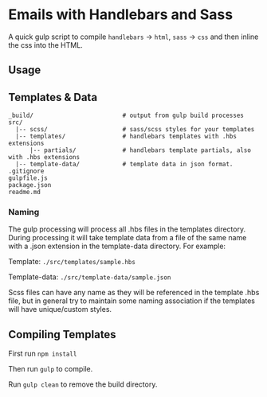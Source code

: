 # Emails with Handlebars and Sass

A quick gulp script to compile `handlebars` → `html`, `sass` → `css` and then inline the css into the HTML.


## Usage

## Templates & Data

```    
_build/                         # output from gulp build processes
src/                    
  |-- scss/                     # sass/scss styles for your templates
  |-- templates/                # handlebars templates with .hbs extensions
      |-- partials/             # handlebars template partials, also with .hbs extensions
  |-- template-data/            # template data in json format.
.gitignore
gulpfile.js                     
package.json
readme.md                       
```

### Naming

The gulp processing will process all .hbs files in the templates directory.  During processing it will take template data from a file of the same name with a .json extension in the template-data directory.  For example:

Template: `./src/templates/sample.hbs`

Template-data: `./src/template-data/sample.json`

Scss files can have any name as they will be referenced in the template .hbs file, but in general try to maintain some naming association if the templates will have unique/custom styles.

## Compiling Templates

First run `npm install`

Then run `gulp` to compile.

Run `gulp clean` to remove the build directory.


